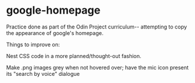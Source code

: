 google-homepage
===============
Practice done as part of the Odin Project curriculum-- attempting to copy the appearance of google's homepage.

Things to improve on:

Nest CSS code in a more planned/thought-out fashion.

Make .png images grey when not hovered over; have the mic icon present its "search by voice" dialogue